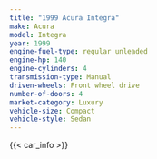 ```yaml
---
title: "1999 Acura Integra"
make: Acura
model: Integra
year: 1999
engine-fuel-type: regular unleaded
engine-hp: 140
engine-cylinders: 4
transmission-type: Manual
driven-wheels: Front wheel drive
number-of-doors: 4
market-category: Luxury
vehicle-size: Compact
vehicle-style: Sedan
---
```


{{< car_info >}}
